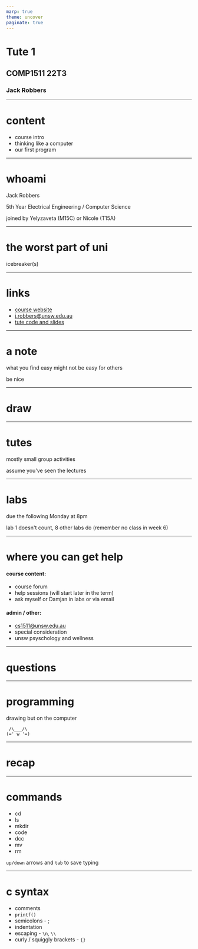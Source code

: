 ```yaml
---
marp: true
theme: uncover
paginate: true
---
```


# Tute 1 
## COMP1511 22T3
### Jack Robbers

---

# content

* course intro
* thinking like a computer
* our first program

---

# whoami

Jack Robbers

5th Year Electrical Engineering / Computer Science

joined by Yelyzaveta (M15C) or Nicole (T15A)

---

# the worst part of uni

icebreaker(s)

---

# links

* [course website](https://cgi.cse.unsw.edu.au/~cs1511/23T1)
* [j.robbers@unsw.edu.au](mailto:j.robbers@unsw.edu.au)
* [tute code and slides](https://github.com/JackRobbers/comp1511/23T1)

---

# a note

what you find easy might not be easy for others

be nice

---

# draw

---

# tutes

mostly small group activities

assume you've seen the lectures

---

# labs

due the following Monday at 8pm

lab 1 doesn't count, 8 other labs do (remember no class in week 6)

---

# where you can get help

#### course content:
* course forum
* help sessions (will start later in the term)
* ask myself or Damjan in labs or via email


#### admin / other: 
* cs1511@unsw.edu.au 
* special consideration
* unsw psyschology and wellness
  
---

# questions 

---

# programming

drawing but on the computer

```
 /\___/\
(=' w '=)
```

--- 

# recap

---

# commands

* cd
* ls
* mkdir
* code
* dcc
* mv
* rm

`up/down` arrows and `tab` to save typing

---

# c syntax

* comments
* `printf()`
* semicolons - ;
* indentation
* escaping - `\n`, `\\`
* curly / squiggly brackets - `{}`

